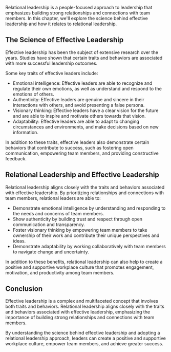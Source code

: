 
Relational leadership is a people-focused approach to leadership that emphasizes building strong relationships and connections with team members. In this chapter, we'll explore the science behind effective leadership and how it relates to relational leadership.

The Science of Effective Leadership
-----------------------------------

Effective leadership has been the subject of extensive research over the years. Studies have shown that certain traits and behaviors are associated with more successful leadership outcomes.

Some key traits of effective leaders include:

* Emotional intelligence: Effective leaders are able to recognize and regulate their own emotions, as well as understand and respond to the emotions of others.
* Authenticity: Effective leaders are genuine and sincere in their interactions with others, and avoid presenting a false persona.
* Visionary thinking: Effective leaders have a clear vision for the future and are able to inspire and motivate others towards that vision.
* Adaptability: Effective leaders are able to adapt to changing circumstances and environments, and make decisions based on new information.

In addition to these traits, effective leaders also demonstrate certain behaviors that contribute to success, such as fostering open communication, empowering team members, and providing constructive feedback.

Relational Leadership and Effective Leadership
----------------------------------------------

Relational leadership aligns closely with the traits and behaviors associated with effective leadership. By prioritizing relationships and connections with team members, relational leaders are able to:

* Demonstrate emotional intelligence by understanding and responding to the needs and concerns of team members.
* Show authenticity by building trust and respect through open communication and transparency.
* Foster visionary thinking by empowering team members to take ownership of their work and contribute their unique perspectives and ideas.
* Demonstrate adaptability by working collaboratively with team members to navigate change and uncertainty.

In addition to these benefits, relational leadership can also help to create a positive and supportive workplace culture that promotes engagement, motivation, and productivity among team members.

Conclusion
----------

Effective leadership is a complex and multifaceted concept that involves both traits and behaviors. Relational leadership aligns closely with the traits and behaviors associated with effective leadership, emphasizing the importance of building strong relationships and connections with team members.

By understanding the science behind effective leadership and adopting a relational leadership approach, leaders can create a positive and supportive workplace culture, empower team members, and achieve greater success.

